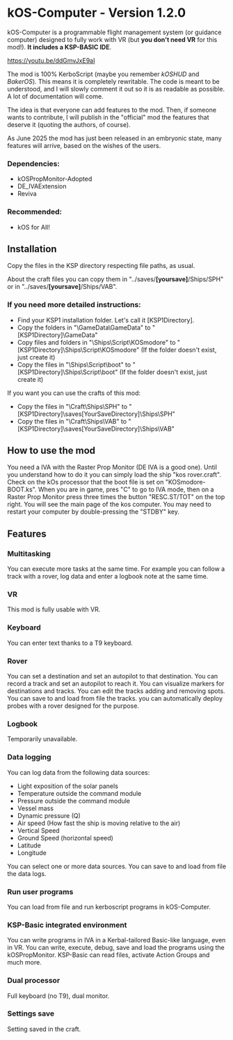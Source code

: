 # kOS-Computer - Version 1.2.0

kOS-Computer is a programmable flight management system (or guidance computer) designed to fully work with VR (but **you don't need VR** for this mod!). **It includes a KSP-BASIC IDE**.

https://youtu.be/ddGmvJxE9aI

The mod is 100% KerboScript (maybe you remember _kOSHUD_ and _BakerOS_). This means it is completely rewritable. The code is meant to be understood, and I will slowly comment it out so it is as readable as possible. A lot of documentation will come.

The idea is that everyone can add features to the mod. Then, if someone wants to contribute, I will publish in the "official" mod the features that deserve it (quoting the authors, of course).

As June 2025 the mod has just been released in an embryonic state, many features will arrive, based on the wishes of the users.

### Dependencies:
* kOSPropMonitor-Adopted
* DE_IVAExtension
* Reviva

### Recommended:
* kOS for All!

## Installation
Copy the files in the KSP directory respecting file paths, as usual.

About the craft files you can copy them in "../saves/**[yoursave]**/Ships/SPH" or in "../saves/**[yoursave]**/Ships/VAB".

### If you need more detailed instructions:
* Find your KSP1 installation folder. Let's call it [KSP1Directory].
* Copy the folders in "\GameData\GameData\" to "[KSP1Directory]\GameData\"
* Copy files and folders in "\Ships\Script\KOSmodore" to "[KSP1Directory]\Ships\Script\KOSmodore"
  (If the folder doesn't exist, just create it)
* Copy the files in "\Ships\Script\boot" to "[KSP1Directory]\Ships\Script\boot"
  (If the folder doesn't exist, just create it)

If you want you can use the crafts of this mod:
* Copy the files in "\Craft\Ships\SPH" to "[KSP1Directory]\saves\[YourSaveDirectory]\Ships\SPH"
* Copy the files in "\Craft\Ships\VAB" to "[KSP1Directory]\saves\[YourSaveDirectory]\Ships\VAB"
## How to use the mod
You need a IVA with the Raster Prop Monitor (DE IVA is a good one). Until you understand how to do it you can simply load the ship "kos rover.craft". Check on the kOs processor that the boot file is set on "KOSmodore-BOOT.ks". When you are in game, pres "C" to go to IVA mode, then on a Raster Prop Monitor press three times the button "RESC.ST/TOT" on the top right. You will see the main page of the kos computer. You may need to restart your computer by double-pressing the "STDBY" key.
## Features
### Multitasking
You can execute more tasks at the same time. For example you can follow a track with a rover, log data and enter a logbook note at the same time.
### VR
This mod is fully usable with VR.
### Keyboard
You can enter text thanks to a T9 keyboard.
### Rover
You can set a destination and set an autopilot to that destination.
You can record a track and set an autopilot to reach it.
You can visualize markers for destinations and tracks.
You can edit the tracks adding and removing spots.
You can save to and load from file the tracks.
you can automatically deploy probes with a rover designed for the purpose.
### Logbook
Temporarily unavailable.
### Data logging
You can log data from the following data sources:
* Light exposition of the solar panels 
* Temperature outside the command module
* Pressure outside the command module
* Vessel mass
* Dynamic pressure (Q)
* Air speed (How fast the ship is moving relative to the air)
* Vertical Speed
* Ground Speed (horizontal speed)
* Latitude
* Longitude

You can select one or more data sources.
You can save to and load from file the data logs.
### Run user programs
You can load from file and run kerboscript programs in kOS-Computer.
### KSP-Basic integrated environment
You can write programs in IVA in a Kerbal-tailored Basic-like language, even in VR. You can write, execute, debug, save and load the programs using the kOSPropMonitor.
KSP-Basic can read files, activate Action Groups and much more.
### Dual processor
Full keyboard (no T9), dual monitor.
### Settings save
Setting saved in the craft.
